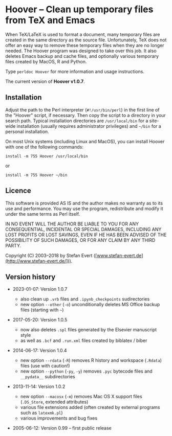 # Hoover – Clean up temporary files from TeX and Emacs

When TeX/LaTeX is used to format a document, many temporary files are
created in the same directory as the source file. Unfortunately, TeX
does not offer an easy way to remove these temporary files when they are
no longer needed. The Hoover program was designed to take over this job.
It also deletes Emacs backup and cache files, and optionally various
temporary files created by MacOS, R and Python.

Type `perldoc Hoover` for more information and usage instructions.

The current version of **Hoover v1.0.7**.

## Installation

Adjust the path to the Perl interpreter (`#!/usr/bin/perl`) in the first 
line of the "Hoover" script, if necessary.  Then copy the script to a
directory in your search path.  Typical installation directories are
`/usr/local/bin` for a site-wide installation (usually requires
administrator privileges) and `~/bin` for a personal installation.

On most Unix systems (including Linux and MacOS), you can install
Hoover with one of the following commands:

    install -m 755 Hoover /usr/local/bin

or

    install -m 755 Hoover ~/bin


## Licence

This software is provided AS IS and the author makes no warranty as to
its use and performance. You may use the program, redistribute and
modify it under the same terms as Perl itself.

IN NO EVENT WILL THE AUTHOR BE LIABLE TO YOU FOR ANY CONSEQUENTIAL,
INCIDENTAL OR SPECIAL DAMAGES, INCLUDING ANY LOST PROFITS OR LOST
SAVINGS, EVEN IF HE HAS BEEN ADVISED OF THE POSSIBILITY OF SUCH DAMAGES,
OR FOR ANY CLAIM BY ANY THIRD PARTY.

Copyright (C) 2003–2018 by Stefan Evert
([www.stefan-evert.de](http://www.stefan-evert.de/])).


## Version history

  - 2023-01-07:  Version 1.0.7
    - also clean up `.vrb` files and `.ipynb_checkpoints` sudirectories
    - new option `--other` (`-o`) unconditionally deletes MS Office backup files (starting with `~`)

  - 2017-05-20:  Version 1.0.5
    - now also deletes `.spl` files generated by the Elsevier manuscript style
    - as well as `.bcf` and `.run.xml` files created by biblatex / biber

  - 2014-06-17:  Version 1.0.4
    - new option `--rdata` (`-R`) removes R history and workspace (`.Rdata`) files (use with caution!)
    - new option `--python` (`-py`, `-y`) removes `.pyc` bytecode files and `__pydata__` subdirectories

  - 2013-11-14:  Version 1.0.2
    - new option `--macosx` (`-m`) removes Mac OS X support files (`.DS_Store`, extended attributes)
    - various file extensions added (often created by external programs such as `latexmk.pl`)
    - various improvements and bug fixes

  - 2005-06-12:  Version 0.99 – first public release
